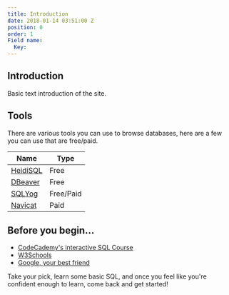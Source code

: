 ```yaml
---
title: Introduction
date: 2018-01-14 03:51:00 Z
position: 0
order: 1
Field name:
  Key: 
---
```


##  Introduction

Basic text introduction of the site.


## Tools
There are various tools you can use to browse databases, here are a few you can use that are free/paid.

|Name|Type
|--|--|
|[HeidiSQL](https://www.heidisql.com/)|Free
|[DBeaver](https://dbeaver.jkiss.org/)|Free
|[SQLYog](https://github.com/webyog/sqlyog-community/wiki/Downloads)|Free/Paid
|[Navicat](https://www.navicat.com/en/)|Paid

## Before you begin...
 - [CodeCademy's interactive SQL Course](https://www.codecademy.com/learn/learn-sql)
 - [W3Schools](https://www.w3schools.com/sql/)
 - [Google, your best friend](https://google.com)

Take your pick, learn some basic SQL, and once you feel like you're confident enough to learn, come back and get started!